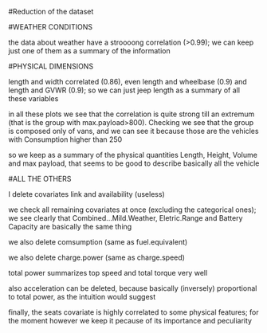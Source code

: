 #Reduction of the dataset

#WEATHER CONDITIONS

the data about weather have a stroooong correlation (>0.99); 
we can keep just one of them as a summary of the information

#PHYSICAL DIMENSIONS

length and width correlated (0.86), even length and wheelbase (0.9)
and length and GVWR (0.9); so we can just jeep length as a summary of all these variables


in all these plots we see that the correlation is quite strong till an extremum 
(that is the group with max.payload>800). Checking we see that the group is composed only of vans, and we can see it because those are the vehicles with Consumption higher than 250

so we keep as a summary of the physical quantities Length, Height, Volume and max payload,
that seems to be good to describe basically all the vehicle 

#ALL THE OTHERS

I delete covariates link and availability (useless)

we check all remaining covariates at once (excluding the categorical ones);
we see clearly that Combined...Mild.Weather, Eletric.Range and Battery Capacity
are basically the same thing

we also delete comsumption (same as fuel.equivalent)

we also delete charge.power (same as charge.speed)

total power summarizes top speed and total torque very well

also acceleration can be deleted, because basically 
(inversely) proportional to total power, as the intuition would suggest

finally, the seats covariate is highly correlated to some physical features;
for the moment however we keep it pecause of its importance and peculiarity

